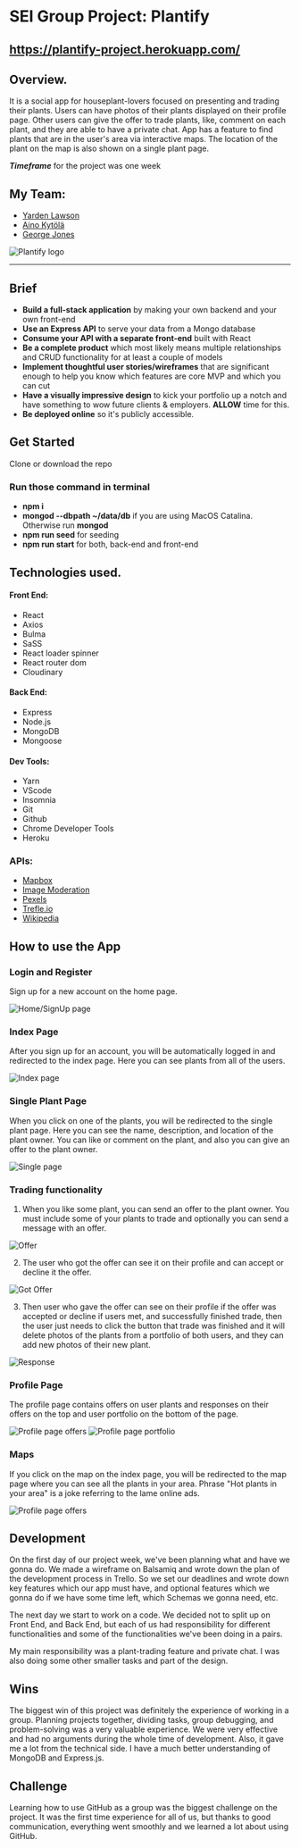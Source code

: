 # SEI Group Project: Plantify
 
## https://plantify-project.herokuapp.com/
 
## **Overview.**
 
It is a social app for houseplant-lovers focused on presenting and trading their plants. 
Users can have photos of their plants displayed on their profile page. Other users can give the offer to trade plants, like, comment on each plant, and they are able to have a private chat.
App has a feature to find plants that are in the user's area via interactive maps. The location of the plant on the map is also shown on a single plant page.

***Timeframe*** for the project was one week

 
## My Team:
* [Yarden Lawson](https://github.com/YBL123)
* [Aino Kytölä](https://github.com/ainokyto) 
* [George Jones](https://github.com/Jompra)
 
![Plantify logo](images/plntify.svg)
 
-------------------------
 
## Brief
 
* **Build a full-stack application** by making your own backend and your own front-end
* **Use an Express API** to serve your data from a Mongo database
* **Consume your API with a separate front-end** built with React
* **Be a complete product** which most likely means multiple relationships and CRUD functionality for at least a couple of models
* **Implement thoughtful user stories/wireframes** that are significant enough to help you know which features are core MVP and which you can cut
* **Have a visually impressive design** to kick your portfolio up a notch and have something to wow future clients & employers. **ALLOW** time for this.
* **Be deployed online** so it's publicly accessible.
 
## Get Started
 
Clone or download the repo
### Run those command in terminal
* **npm i**
* **mongod --dbpath ~/data/db** if you are using MacOS Catalina. Otherwise run **mongod**
* **npm run seed** for seeding
* **npm run start** for both, back-end and front-end
 
## **Technologies used.**
 
#### Front End:
* React
* Axios
* Bulma
* SaSS
* React loader spinner
* React router dom
* Cloudinary
 
#### Back End:
* Express
* Node.js
* MongoDB
* Mongoose
 
#### Dev Tools:
 
* Yarn
* VScode
* Insomnia
* Git
* Github
* Chrome Developer Tools
* Heroku
 
### APIs:
* [Mapbox](https://www.mapbox.com/)
* [Image Moderation](https://www.moderatecontent.com/)
* [Pexels](https://www.pexels.com/api/?locale=en-US)
* [Trefle.io](https://trefle.io/)
* [Wikipedia](https://www.mediawiki.org/wiki/API:Main_page)
 
## How to use the App
 
### Login and  Register
 
Sign up for a new account on the home page.
 
![Home/SignUp page](images/home.png)
 
### Index Page
 
After you sign up for an account, you will be automatically logged in and redirected to the index page. Here you can see plants from all of the users.
 
![Index page](images/index.png)
 
### Single Plant Page
When you click on one of the plants, you will be redirected to the single plant page. Here you can see the name, description, and location of the plant owner.
You can like or comment on the plant, and also you can give an offer to the plant owner.

![Single page](images/single.png)

### Trading functionality

1. When you like some plant, you can send an offer to the plant owner. You must include some of your plants to trade and optionally you can send a message with an offer.

![Offer](images/offer.png)
 
2. The user who got the offer can see it on their profile and can accept or decline it the offer.

![Got Offer](images/gotoffer.png)
 
3. Then user who gave the offer can see on their profile if the offer was accepted or decline if users met, and successfully finished trade, then the user just needs to click the button that trade was finished and it will delete photos of the plants from a portfolio of both users, and they can add new photos of their new plant.

![Response](images/response.png)
 
### Profile Page
The profile page contains offers on user plants and responses on their offers on the top and user portfolio on the bottom of the page.

![Profile page offers](images/profileOffers.png)
![Profile page portfolio](images/profilePortfolio.png)
 
### Maps

If you click on the map on the index page, you will be redirected to the map page where you can see all the plants in your area.
Phrase "Hot plants in your area" is a joke referring to the lame online ads.

![Profile page offers](images/map.png)
 
## Development
 
On the first day of our project week, we've been planning what and have we gonna do.
We made a wireframe on Balsamiq and wrote down the plan of the development process in Trello. So we set our deadlines and wrote down key features which our app must have, and optional features which we gonna do if we have some time left, which Schemas we gonna need, etc.
 
The next day we start to work on a code. We decided not to split up on Front End, and Back End, but each of us had responsibility for different functionalities and some of the functionalities we've been doing in a pairs.
 
My main responsibility was a plant-trading feature and private chat. I was also doing some other smaller tasks and part of the design.
 
## Wins
 
The biggest win of this project was definitely the experience of working in a group. Planning projects together, dividing tasks, group debugging, and problem-solving was a very valuable experience. We were very effective and had no arguments during the whole time of development.
Also, it gave me a lot from the technical side. I have a much better understanding of MongoDB and Express.js.
 
## Challenge
 
Learning how to use GitHub as a group was the biggest challenge on the project. It was the first time experience for all of us, but thanks to good communication, everything went smoothly and we learned a lot about using GitHub. 
 
 
